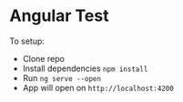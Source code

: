 # Angular Test

To setup:

- Clone repo
- Install dependencies `npm install`
- Run `ng serve --open`
- App will open on `http://localhost:4200`
